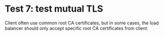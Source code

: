 # Test 7: test mutual TLS

Client often use common root CA certificates, but in some cases, the load balancer should only accept specific root CA certificates from client.
